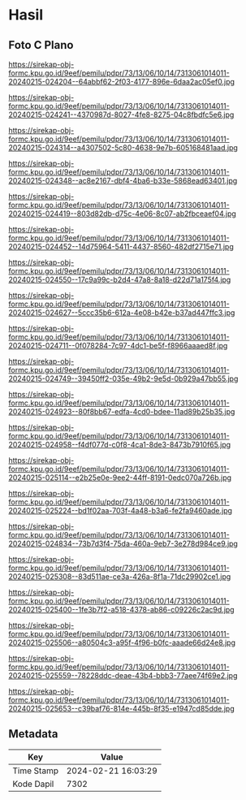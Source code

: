 # Hasil

## Foto C Plano

https://sirekap-obj-formc.kpu.go.id/9eef/pemilu/pdpr/73/13/06/10/14/7313061014011-20240215-024204--64abbf62-2f03-4177-896e-6daa2ac05ef0.jpg

https://sirekap-obj-formc.kpu.go.id/9eef/pemilu/pdpr/73/13/06/10/14/7313061014011-20240215-024241--4370987d-8027-4fe8-8275-04c8fbdfc5e6.jpg

https://sirekap-obj-formc.kpu.go.id/9eef/pemilu/pdpr/73/13/06/10/14/7313061014011-20240215-024314--a4307502-5c80-4638-9e7b-605168481aad.jpg

https://sirekap-obj-formc.kpu.go.id/9eef/pemilu/pdpr/73/13/06/10/14/7313061014011-20240215-024348--ac8e2167-dbf4-4ba6-b33e-5868ead63401.jpg

https://sirekap-obj-formc.kpu.go.id/9eef/pemilu/pdpr/73/13/06/10/14/7313061014011-20240215-024419--803d82db-d75c-4e06-8c07-ab2fbceaef04.jpg

https://sirekap-obj-formc.kpu.go.id/9eef/pemilu/pdpr/73/13/06/10/14/7313061014011-20240215-024452--14d75964-5411-4437-8560-482df2715e71.jpg

https://sirekap-obj-formc.kpu.go.id/9eef/pemilu/pdpr/73/13/06/10/14/7313061014011-20240215-024550--17c9a99c-b2d4-47a8-8a18-d22d71a175f4.jpg

https://sirekap-obj-formc.kpu.go.id/9eef/pemilu/pdpr/73/13/06/10/14/7313061014011-20240215-024627--5ccc35b6-612a-4e08-b42e-b37ad447ffc3.jpg

https://sirekap-obj-formc.kpu.go.id/9eef/pemilu/pdpr/73/13/06/10/14/7313061014011-20240215-024711--0f078284-7c97-4dc1-be5f-f8966aaaed8f.jpg

https://sirekap-obj-formc.kpu.go.id/9eef/pemilu/pdpr/73/13/06/10/14/7313061014011-20240215-024749--39450ff2-035e-49b2-9e5d-0b929a47bb55.jpg

https://sirekap-obj-formc.kpu.go.id/9eef/pemilu/pdpr/73/13/06/10/14/7313061014011-20240215-024923--80f8bb67-edfa-4cd0-bdee-11ad89b25b35.jpg

https://sirekap-obj-formc.kpu.go.id/9eef/pemilu/pdpr/73/13/06/10/14/7313061014011-20240215-024958--f4df077d-c0f8-4ca1-8de3-8473b7910f65.jpg

https://sirekap-obj-formc.kpu.go.id/9eef/pemilu/pdpr/73/13/06/10/14/7313061014011-20240215-025114--e2b25e0e-9ee2-44ff-8191-0edc070a726b.jpg

https://sirekap-obj-formc.kpu.go.id/9eef/pemilu/pdpr/73/13/06/10/14/7313061014011-20240215-025224--bd1f02aa-703f-4a48-b3a6-fe2fa9460ade.jpg

https://sirekap-obj-formc.kpu.go.id/9eef/pemilu/pdpr/73/13/06/10/14/7313061014011-20240215-024834--73b7d3f4-75da-460a-9eb7-3e278d984ce9.jpg

https://sirekap-obj-formc.kpu.go.id/9eef/pemilu/pdpr/73/13/06/10/14/7313061014011-20240215-025308--83d511ae-ce3a-426a-8f1a-71dc29902ce1.jpg

https://sirekap-obj-formc.kpu.go.id/9eef/pemilu/pdpr/73/13/06/10/14/7313061014011-20240215-025400--1fe3b7f2-a518-4378-ab86-c09226c2ac9d.jpg

https://sirekap-obj-formc.kpu.go.id/9eef/pemilu/pdpr/73/13/06/10/14/7313061014011-20240215-025506--a80504c3-a95f-4f96-b0fc-aaade66d24e8.jpg

https://sirekap-obj-formc.kpu.go.id/9eef/pemilu/pdpr/73/13/06/10/14/7313061014011-20240215-025559--78228ddc-deae-43b4-bbb3-77aee74f69e2.jpg

https://sirekap-obj-formc.kpu.go.id/9eef/pemilu/pdpr/73/13/06/10/14/7313061014011-20240215-025653--c39baf76-814e-445b-8f35-e1947cd85dde.jpg


## Metadata

| Key        | Value               |
| ---------- | ------------------- |
| Time Stamp | 2024-02-21 16:03:29 |
| Kode Dapil | 7302                |



